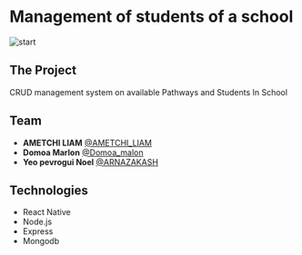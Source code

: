 # Management of students of a school

![start](https://i.imgur.com/C5s7VM9.jpg)


## The Project
CRUD management system on available Pathways and Students In School

## Team
* **AMETCHI LIAM** [@AMETCHI_LIAM](https://www.linkedin.com/in/liam-ametchi-17474a214/)
* **Domoa Marlon** [@Domoa_malon](varmoa33@gmail.com)
* **Yeo pevrogui Noel** [@ARNAZAKASH](https://www.linkedin.com/in/pevrogui-noel-yeo-1812491b5/)

## Technologies
* React Native
* Node.js
* Express
* Mongodb
